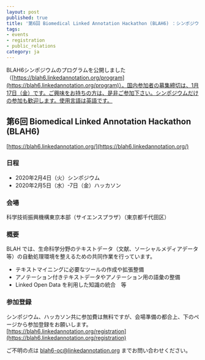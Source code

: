 ```yaml
---
layout: post
published: true
title: '第6回 Biomedical Linked Annotation Hackathon (BLAH6) ：シンポジウムプログラムを公開しました'
tags:
- events
- registration
- public_relations
category: ja
---
```

BLAH6シンポジウムのプログラムを公開しました（[https://blah6.linkedannotation.org/program](https://blah6.linkedannotation.org/program)）。国内参加者の募集締切は、1月17日（金）です。ご興味をお持ちの方は、是非ご参加下さい。シンポジウムだけの参加も歓迎します。使用言語は英語です。
<br />

## 第6回 Biomedical Linked Annotation Hackathon (BLAH6)
[https://blah6.linkedannotation.org/](https://blah6.linkedannotation.org/)  

### 日程
* 2020年2月4日（火）シンポジウム
* 2020年2月5日（水）-7日（金）ハッカソン  

### 会場
科学技術振興機構東京本部（サイエンスプラザ）（東京都千代田区）

### 概要
BLAH では、生命科学分野のテキストデータ（文献、ソーシャルメディアデータ等）の自動処理環境を整えるための共同作業を行っています。

* テキストマイニングに必要なツールの作成や拡張整備
* アノテーション付きテキストデータやアノテーション用の語彙の整備
* Linked Open Data を利用した知識の統合　等


### 参加登録
シンポジウム、ハッカソン共に参加費は無料ですが、会場準備の都合上、下のページから参加登録をお願いします。<br />
[https://blah6.linkedannotation.org/registration](https://blah6.linkedannotation.org/registration)
<br />

ご不明の点は blah6-oc@linkedannotation.org までお問い合わせください。
